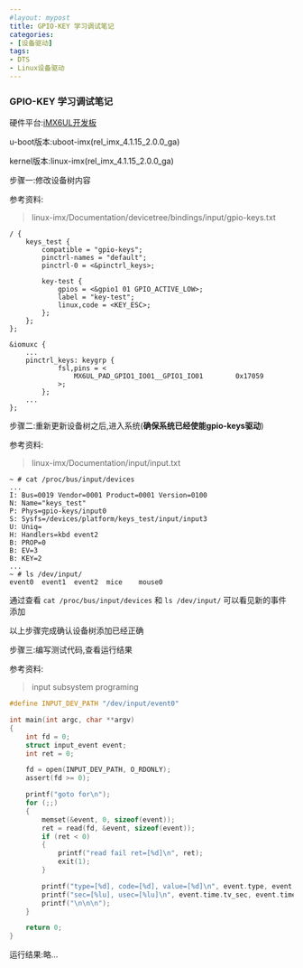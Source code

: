 ```yaml
---
#layout: mypost
title: GPIO-KEY 学习调试笔记
categories:
- [设备驱动]
tags:
- DTS
- Linux设备驱动
---
```


### GPIO-KEY 学习调试笔记

硬件平台:[iMX6UL开发板](http://www.topeetboard.com/Product/iMX6UL.html)

u-boot版本:uboot-imx(rel_imx_4.1.15_2.0.0_ga)

kernel版本:linux-imx(rel_imx_4.1.15_2.0.0_ga)

步骤一:修改设备树内容

参考资料:
> linux-imx/Documentation/devicetree/bindings/input/gpio-keys.txt

```dts
/ {
    keys_test {
        compatible = "gpio-keys";
        pinctrl-names = "default";
        pinctrl-0 = <&pinctrl_keys>;

        key-test {
            gpios = <&gpio1 01 GPIO_ACTIVE_LOW>;
            label = "key-test";
            linux,code = <KEY_ESC>;
        };
    };
};

&iomuxc {
    ...
    pinctrl_keys: keygrp {
            fsl,pins = <
                MX6UL_PAD_GPIO1_IO01__GPIO1_IO01        0x17059
            >;
        };
    ...
};
```

步骤二:重新更新设备树之后,进入系统(**确保系统已经使能gpio-keys驱动**)

参考资料:
> linux-imx/Documentation/input/input.txt

```shell
~ # cat /proc/bus/input/devices
...
I: Bus=0019 Vendor=0001 Product=0001 Version=0100
N: Name="keys_test"
P: Phys=gpio-keys/input0
S: Sysfs=/devices/platform/keys_test/input/input3
U: Uniq=
H: Handlers=kbd event2
B: PROP=0
B: EV=3
B: KEY=2
...
~ # ls /dev/input/
event0  event1  event2  mice    mouse0
```

通过查看 `cat /proc/bus/input/devices` 和 `ls /dev/input/` 可以看见新的事件添加

以上步骤完成确认设备树添加已经正确

步骤三:编写测试代码,查看运行结果

参考资料:
> input subsystem programing

```c
#define INPUT_DEV_PATH "/dev/input/event0"

int main(int argc, char **argv)
{
    int fd = 0;
    struct input_event event;
    int ret = 0;

    fd = open(INPUT_DEV_PATH, O_RDONLY);
    assert(fd >= 0);

    printf("goto for\n");
    for (;;)
    {
        memset(&event, 0, sizeof(event));
        ret = read(fd, &event, sizeof(event));
        if (ret < 0)
        {
            printf("read fail ret=[%d]\n", ret);
            exit(1);
        }

        printf("type=[%d], code=[%d], value=[%d]\n", event.type, event.code, event.value);
        printf("sec=[%lu], usec=[%lu]\n", event.time.tv_sec, event.time.tv_usec);
        printf("\n\n\n");
    }

    return 0;
}
```

运行结果:略...
